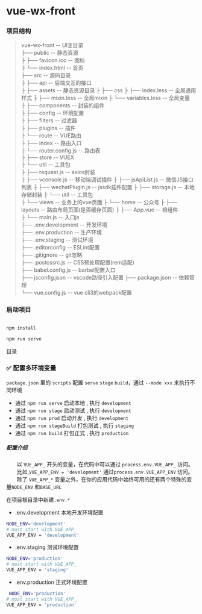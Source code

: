 # vue-wx-front

### 项目结构
>vue-wx-front  -- UI主目录    
├── public -- 静态资源   
├    ├── favicon.ico -- 图标   
├    └── index.html -- 首页   
├── src -- 源码目录    
├    ├── api -- 后端交互的接口   
├    ├── assets -- 静态资源目录
├    ├── css
├        ├── index.less     -- 全局通用样式
├        ├── mixin.less     -- 全局mixin
├        └── variables.less -- 全局变量   
├    ├── components -- 封装的组件    
├    ├── config -- 环境配置    
├    ├── filters -- 过滤器   
├    ├── plugins -- 插件   
├    └── route -- VUE路由   
├         ├── index -- 路由入口    
├         └── router.config.js -- 路由表    
├    ├── store -- VUEX      
├    └── util -- 工具包   
├         ├── request.js -- axios封装   
├         ├── vconsole.js -- 移动端调试插件
├         ├── jsApiList.js -- 微信JS接口列表
├         ├── wechatPlugin.js -- jssdk插件配置
├         ├── storage.js -- 本地存储封装
├         └── util -- 工具包   
├    └── views -- 业务上的vue页面
├         └── home -- 公众号
├    ├── layouts  -- 路由布局页面(是否缓存页面)
├    ├── App.vue -- 根组件    
├    └── main.js -- 入口js    
├── .env.development -- 开发环境   
├── .env.production -- 生产环境   
├── .env.staging -- 测试环境   
├── .editorconfig -- ESLint配置   
├── .gitignore -- git忽略      
├── .postcssrc.js -- CSS预处理配置(rem适配)    
├── babel.config.js -- barbel配置入口    
├── jsconfig.json -- vscode路径引入配置 
├── package.json -- 依赖管理    
└── vue.config.js -- vue cli3的webpack配置   

### 启动项目

```bash

npm install

npm run serve
```
<span id="top">目录</span>

### <span id="env">✅ 配置多环境变量 </span>

`package.json` 里的 `scripts` 配置 `serve` `stage` `build`，通过 `--mode xxx` 来执行不同环境

- 通过 `npm run serve` 启动本地 , 执行 `development`
- 通过 `npm run stage` 启动测试 , 执行 `development`
- 通过 `npm run prod` 启动开发 , 执行 `development`
- 通过 `npm run stageBuild` 打包测试 , 执行 `staging`
- 通过 `npm run build` 打包正式 , 执行 `production`

##### 配置介绍

&emsp;&emsp;以 `VUE_APP_` 开头的变量，在代码中可以通过 `process.env.VUE_APP_` 访问。  
&emsp;&emsp;比如,`VUE_APP_ENV = 'development'` 通过`process.env.VUE_APP_ENV` 访问。  
&emsp;&emsp;除了 `VUE_APP_*` 变量之外，在你的应用代码中始终可用的还有两个特殊的变量`NODE_ENV` 和`BASE_URL`

在项目根目录中新建`.env.*`

- .env.development 本地开发环境配置

```bash
NODE_ENV='development'
# must start with VUE_APP_
VUE_APP_ENV = 'development'

```

- .env.staging 测试环境配置

```bash
NODE_ENV='production'
# must start with VUE_APP_
VUE_APP_ENV = 'staging'
```

- .env.production 正式环境配置

```bash
 NODE_ENV='production'
# must start with VUE_APP_
VUE_APP_ENV = 'production'
```